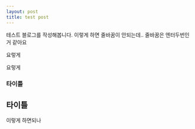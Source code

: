 ```yaml
---
layout: post
title: test post
---
```


테스트 블로그를 작성해봅니다.
이렇게 하면 줄바꿈이 안되는데.. 줄바꿈은 엔터두번인거 같아요

요렇게

요렇게

### 타이틀 ###

## 타이틀 ##
이렇게 하면되나





